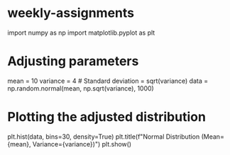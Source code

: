 # weekly-assignments
import numpy as np
import matplotlib.pyplot as plt

# Adjusting parameters
mean = 10
variance = 4  # Standard deviation = sqrt(variance)
data = np.random.normal(mean, np.sqrt(variance), 1000)

# Plotting the adjusted distribution
plt.hist(data, bins=30, density=True)
plt.title(f"Normal Distribution (Mean={mean}, Variance={variance})")
plt.show()
